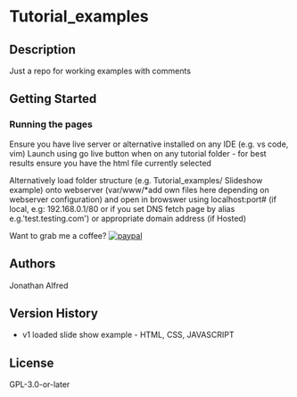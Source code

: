 # Tutorial_examples

## Description

 Just a repo for working examples with comments

## Getting Started

### Running the pages
Ensure you have live server or alternative installed on any IDE (e.g. vs code, vim)
Launch using go live button when on any tutorial folder - for best results ensure you have the html file currently selected

Alternatively load folder structure (e.g. Tutorial_examples/ Slideshow example) onto webserver (var/www/*add own files here depending on webserver configuration) and open in browswer using localhost:port# (if local, e.g: 192.168.0.1/80 or if you set DNS fetch page by alias e.g.'test.testing.com') or appropriate domain address (if Hosted)


Want to grab me a coffee? [![paypal](https://www.paypalobjects.com/en_US/i/btn/btn_donateCC_LG.gif)](https://www.paypal.me/jonoalfred)


## Authors

Jonathan Alfred

## Version History

- v1
    loaded slide show example - HTML, CSS, JAVASCRIPT

## License

GPL-3.0-or-later
